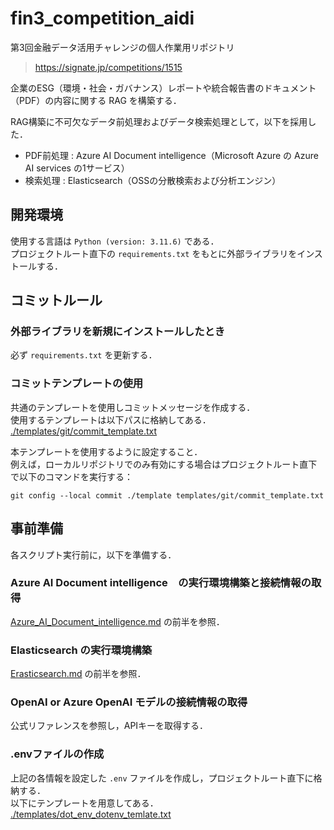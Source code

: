 # fin3_competition_aidi
第3回金融データ活用チャレンジの個人作業用リポジトリ
>https://signate.jp/competitions/1515

企業のESG（環境・社会・ガバナンス）レポートや統合報告書のドキュメント（PDF）の内容に関する RAG を構築する．

RAG構築に不可欠なデータ前処理およびデータ検索処理として，以下を採用した．
 - PDF前処理 : Azure AI Document intelligence（Microsoft Azure の Azure AI services の1サービス）
 - 検索処理 : Elasticsearch（OSSの分散検索および分析エンジン）

## 開発環境
使用する言語は `Python (version: 3.11.6)` である．  
プロジェクトルート直下の `requirements.txt` をもとに外部ライブラリをインストールする．

## コミットルール

### 外部ライブラリを新規にインストールしたとき
必ず `requirements.txt` を更新する．

### コミットテンプレートの使用
共通のテンプレートを使用しコミットメッセージを作成する．  
使用するテンプレートは以下パスに格納してある．  
[./templates/git/commit_template.txt](./templates/git/commit_template.txt)

本テンプレートを使用するように設定すること．  
例えば，ローカルリポジトリでのみ有効にする場合はプロジェクトルート直下で以下のコマンドを実行する：
```
git config --local commit ./template templates/git/commit_template.txt
```

## 事前準備
各スクリプト実行前に，以下を準備する．

### Azure AI Document intelligence　の実行環境構築と接続情報の取得
[Azure_AI_Document_intelligence.md](./fin3_competition_aidi/docs/Azure_AI_Document_intelligence.md) の前半を参照．

### Elasticsearch の実行環境構築
[Erasticsearch.md](./fin3_competition_aidi/docs/elasticsearch.md) の前半を参照．

### OpenAI or Azure OpenAI モデルの接続情報の取得
公式リファレンスを参照し，APIキーを取得する．

### .envファイルの作成
上記の各情報を設定した `.env` ファイルを作成し，プロジェクトルート直下に格納する．  
以下にテンプレートを用意してある．  
[./templates/dot_env_dotenv_temlate.txt](./templates/dot_env/dotenv_template.txt)


